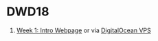 # DWD18

1. [Week 1: Intro Webpage](https://alicehgsun.github.io/DWD18/Introduction/) or via [DigitalOcean VPS](http://67.205.138.250:8080/index.html)

